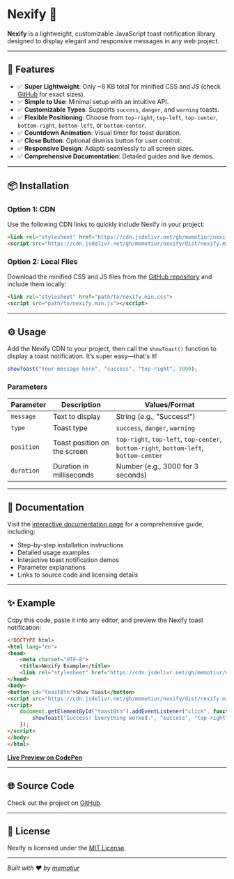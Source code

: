 # Nexify 🍞

**Nexify** is a lightweight, customizable JavaScript toast notification library designed to display elegant and responsive messages in any web project.

---

## 🚀 Features

- ✅ **Super Lightweight**: Only ~8 KB total for minified CSS and JS (check [GitHub](https://github.com/memotiur/nexify) for exact sizes).
- ✅ **Simple to Use**: Minimal setup with an intuitive API.
- ✅ **Customizable Types**: Supports `success`, `danger`, and `warning` toasts.
- ✅ **Flexible Positioning**: Choose from `top-right`, `top-left`, `top-center`, `bottom-right`, `bottom-left`, or `bottom-center`.
- ✅ **Countdown Animation**: Visual timer for toast duration.
- ✅ **Close Button**: Optional dismiss button for user control.
- ✅ **Responsive Design**: Adapts seamlessly to all screen sizes.
- ✅ **Comprehensive Documentation**: Detailed guides and live demos.

---

## 📦 Installation

### Option 1: CDN
Use the following CDN links to quickly include Nexify in your project:

```html
<link rel="stylesheet" href="https://cdn.jsdelivr.net/gh/memotiur/nexify/dist/nexify.min.css">
<script src="https://cdn.jsdelivr.net/gh/memotiur/nexify/dist/nexify.min.js"></script>
```

### Option 2: Local Files
Download the minified CSS and JS files from the [GitHub repository](https://github.com/memotiur/nexify) and include them locally:

```html
<link rel="stylesheet" href="path/to/nexify.min.css">
<script src="path/to/nexify.min.js"></script>
```

---

## ⚙️ Usage

Add the Nexify CDN to your project, then call the `showToast()` function to display a toast notification. It’s super easy—that's it!


```javascript
showToast("Your message here", "success", "top-right", 3000);
```

### Parameters
| Parameter  | Description                              | Values/Format                                      |
|------------|------------------------------------------|---------------------------------------------------|
| `message`  | Text to display                         | String (e.g., "Success!")                         |
| `type`     | Toast type                              | `success`, `danger`, `warning`                    |
| `position` | Toast position on the screen            | `top-right`, `top-left`, `top-center`, `bottom-right`, `bottom-left`, `bottom-center` |
| `duration` | Duration in milliseconds                | Number (e.g., 3000 for 3 seconds)                 |

---

## 📖 Documentation

Visit the [interactive documentation page](https://github.com/memotiur/nexify/blob/main/docs/index.html) for a comprehensive guide, including:

- Step-by-step installation instructions
- Detailed usage examples
- Interactive toast notification demos
- Parameter explanations
- Links to source code and licensing details

---

## ✨ Example

Copy this code, paste it into any editor, and preview the Nexify toast notification:

```html
<!DOCTYPE html>
<html lang="en">
<head>
    <meta charset="UTF-8">
    <title>Nexify Example</title>
    <link rel="stylesheet" href="https://cdn.jsdelivr.net/gh/memotiur/nexify/dist/nexify.min.css">
</head>
<body>
<button id="toastBtn">Show Toast</button>
<script src="https://cdn.jsdelivr.net/gh/memotiur/nexify/dist/nexify.min.js"></script>
<script>
    document.getElementById("toastBtn").addEventListener("click", function() {
        showToast("Success! Everything worked.", "success", "top-right", 3000);
    });
</script>
</body>
</html>
```

**[Live Preview on CodePen](https://codepen.io/memotiur/pen/MWzWvOX)**

---

## 🌐 Source Code

Check out the project on [GitHub](https://github.com/memotiur/nexify).

---

## 📄 License

Nexify is licensed under the [MIT License](https://github.com/memotiur/nexify/blob/main/LICENSE).

---

*Built with ❤️ by [memotiur](https://github.com/memotiur)*